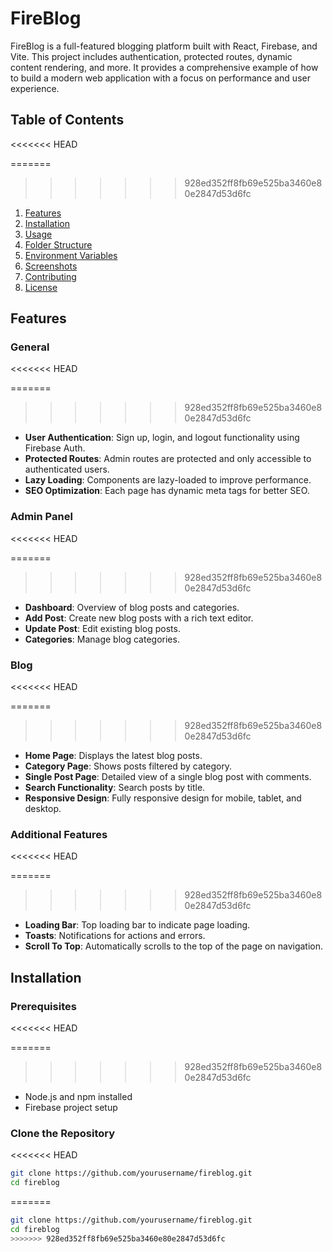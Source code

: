 # FireBlog

FireBlog is a full-featured blogging platform built with React, Firebase, and Vite. This project includes authentication, protected routes, dynamic content rendering, and more. It provides a comprehensive example of how to build a modern web application with a focus on performance and user experience.

## Table of Contents
<<<<<<< HEAD

=======
>>>>>>> 928ed352ff8fb69e525ba3460e80e2847d53d6fc
1. [Features](#features)
2. [Installation](#installation)
3. [Usage](#usage)
4. [Folder Structure](#folder-structure)
5. [Environment Variables](#environment-variables)
6. [Screenshots](#screenshots)
7. [Contributing](#contributing)
8. [License](#license)

## Features

### General
<<<<<<< HEAD

=======
>>>>>>> 928ed352ff8fb69e525ba3460e80e2847d53d6fc
- **User Authentication**: Sign up, login, and logout functionality using Firebase Auth.
- **Protected Routes**: Admin routes are protected and only accessible to authenticated users.
- **Lazy Loading**: Components are lazy-loaded to improve performance.
- **SEO Optimization**: Each page has dynamic meta tags for better SEO.

### Admin Panel
<<<<<<< HEAD

=======
>>>>>>> 928ed352ff8fb69e525ba3460e80e2847d53d6fc
- **Dashboard**: Overview of blog posts and categories.
- **Add Post**: Create new blog posts with a rich text editor.
- **Update Post**: Edit existing blog posts.
- **Categories**: Manage blog categories.

### Blog
<<<<<<< HEAD

=======
>>>>>>> 928ed352ff8fb69e525ba3460e80e2847d53d6fc
- **Home Page**: Displays the latest blog posts.
- **Category Page**: Shows posts filtered by category.
- **Single Post Page**: Detailed view of a single blog post with comments.
- **Search Functionality**: Search posts by title.
- **Responsive Design**: Fully responsive design for mobile, tablet, and desktop.

### Additional Features
<<<<<<< HEAD

=======
>>>>>>> 928ed352ff8fb69e525ba3460e80e2847d53d6fc
- **Loading Bar**: Top loading bar to indicate page loading.
- **Toasts**: Notifications for actions and errors.
- **Scroll To Top**: Automatically scrolls to the top of the page on navigation.

## Installation

### Prerequisites
<<<<<<< HEAD

=======
>>>>>>> 928ed352ff8fb69e525ba3460e80e2847d53d6fc
- Node.js and npm installed
- Firebase project setup

### Clone the Repository
<<<<<<< HEAD

```sh
git clone https://github.com/yourusername/fireblog.git
cd fireblog
```
=======
```sh
git clone https://github.com/yourusername/fireblog.git
cd fireblog
>>>>>>> 928ed352ff8fb69e525ba3460e80e2847d53d6fc
